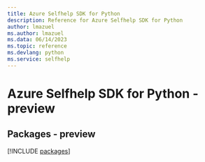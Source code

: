 ```yaml
---
title: Azure Selfhelp SDK for Python
description: Reference for Azure Selfhelp SDK for Python
author: lmazuel
ms.author: lmazuel
ms.data: 06/14/2023
ms.topic: reference
ms.devlang: python
ms.service: selfhelp
---
```

# Azure Selfhelp SDK for Python - preview
## Packages - preview
[!INCLUDE [packages](selfhelp-index.md)]